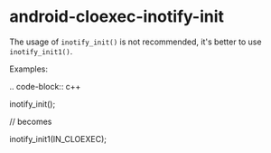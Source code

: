 android-cloexec-inotify-init
============================

The usage of `inotify_init()` is not recommended, it's better to use
`inotify_init1()`.

Examples:

.. code-block:: c++

inotify\_init();

// becomes

inotify\_init1(IN\_CLOEXEC);
